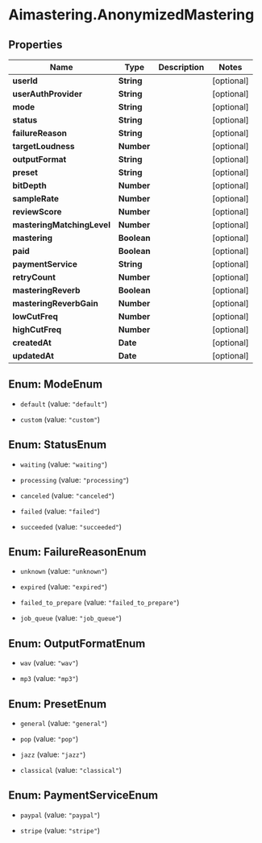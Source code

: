 # Aimastering.AnonymizedMastering

## Properties
Name | Type | Description | Notes
------------ | ------------- | ------------- | -------------
**userId** | **String** |  | [optional] 
**userAuthProvider** | **String** |  | [optional] 
**mode** | **String** |  | [optional] 
**status** | **String** |  | [optional] 
**failureReason** | **String** |  | [optional] 
**targetLoudness** | **Number** |  | [optional] 
**outputFormat** | **String** |  | [optional] 
**preset** | **String** |  | [optional] 
**bitDepth** | **Number** |  | [optional] 
**sampleRate** | **Number** |  | [optional] 
**reviewScore** | **Number** |  | [optional] 
**masteringMatchingLevel** | **Number** |  | [optional] 
**mastering** | **Boolean** |  | [optional] 
**paid** | **Boolean** |  | [optional] 
**paymentService** | **String** |  | [optional] 
**retryCount** | **Number** |  | [optional] 
**masteringReverb** | **Boolean** |  | [optional] 
**masteringReverbGain** | **Number** |  | [optional] 
**lowCutFreq** | **Number** |  | [optional] 
**highCutFreq** | **Number** |  | [optional] 
**createdAt** | **Date** |  | [optional] 
**updatedAt** | **Date** |  | [optional] 


<a name="ModeEnum"></a>
## Enum: ModeEnum


* `default` (value: `"default"`)

* `custom` (value: `"custom"`)




<a name="StatusEnum"></a>
## Enum: StatusEnum


* `waiting` (value: `"waiting"`)

* `processing` (value: `"processing"`)

* `canceled` (value: `"canceled"`)

* `failed` (value: `"failed"`)

* `succeeded` (value: `"succeeded"`)




<a name="FailureReasonEnum"></a>
## Enum: FailureReasonEnum


* `unknown` (value: `"unknown"`)

* `expired` (value: `"expired"`)

* `failed_to_prepare` (value: `"failed_to_prepare"`)

* `job_queue` (value: `"job_queue"`)




<a name="OutputFormatEnum"></a>
## Enum: OutputFormatEnum


* `wav` (value: `"wav"`)

* `mp3` (value: `"mp3"`)




<a name="PresetEnum"></a>
## Enum: PresetEnum


* `general` (value: `"general"`)

* `pop` (value: `"pop"`)

* `jazz` (value: `"jazz"`)

* `classical` (value: `"classical"`)




<a name="PaymentServiceEnum"></a>
## Enum: PaymentServiceEnum


* `paypal` (value: `"paypal"`)

* `stripe` (value: `"stripe"`)




